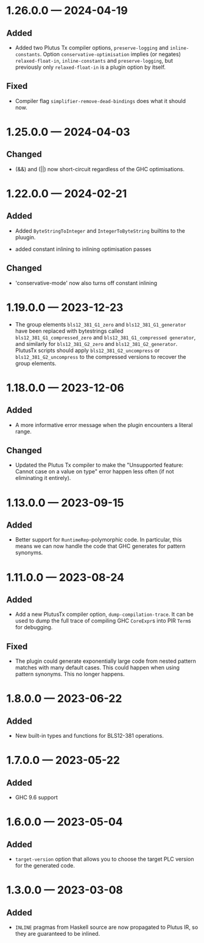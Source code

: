 
<a id='changelog-1.26.0.0'></a>
# 1.26.0.0 — 2024-04-19

## Added

- Added two Plutus Tx compiler options, `preserve-logging` and `inline-constants`.
  Option `conservative-optimisation` implies (or negates) `relaxed-float-in`,
  `inline-constants` and `preserve-logging`, but previously only `relaxed-float-in` is
  a plugin option by itself.

## Fixed

- Compiler flag `simplifier-remove-dead-bindings` does what it should now.

<a id='changelog-1.25.0.0'></a>
# 1.25.0.0 — 2024-04-03

## Changed

- (&&) and (||) now short-circuit regardless of the GHC optimisations.

<a id='changelog-1.22.0.0'></a>
# 1.22.0.0 — 2024-02-21

## Added

- Added `ByteStringToInteger` and `IntegerToByteString` builtins to the pluugin.

- added constant inlining to inlining optimisation passes

## Changed

- 'conservative-mode' now also turns off constant inlining

<a id='changelog-1.19.0.0'></a>
# 1.19.0.0 — 2023-12-23

- The group elements `bls12_381_G1_zero` and `bls12_381_G1_generator` have been replaced with bytestrings called `bls12_381_G1_compressed_zero` and `bls12_381_G1_compressed generator`, and similarly for `bls12_381_G2_zero` and `bls12_381_G2_generator`.  PlutusTx scripts should apply `bls12_381_G2_uncompress` or `bls12_381_G2_uncompress` to the compressed versions to recover the group elements.

<a id='changelog-1.18.0.0'></a>
# 1.18.0.0 — 2023-12-06

## Added

- A more informative error message when the plugin encounters a literal range.

## Changed

- Updated the Plutus Tx compiler to make the "Unsupported feature: Cannot case on a value on type"
  error happen less often (if not eliminating it entirely).

<a id='changelog-1.13.0.0'></a>
# 1.13.0.0 — 2023-09-15

## Added

- Better support for `RuntimeRep`-polymorphic code. In particular, this means we can
  now handle the code that GHC generates for pattern synonyms.

<a id='changelog-1.11.0.0'></a>
# 1.11.0.0 — 2023-08-24

## Added

- Add a new PlutusTx compiler option, `dump-compilation-trace`. It can be used to dump
  the full trace of compiling GHC `CoreExpr`s into PIR `Term`s for debugging.

## Fixed

- The plugin could generate exponentially large code from nested pattern matches with many default cases.
  This could happen when using pattern synonyms. This no longer happens.

<a id='changelog-1.8.0.0'></a>
# 1.8.0.0 — 2023-06-22

## Added

- New built-in types and functions for BLS12-381 operations.

<a id='changelog-1.7.0.0'></a>
# 1.7.0.0 — 2023-05-22

## Added

- GHC 9.6 support

<a id='changelog-1.6.0.0'></a>
# 1.6.0.0 — 2023-05-04

## Added

- `target-version` option that allows you to choose the target PLC version for the generated code.

<a id='changelog-1.3.0.0'></a>
# 1.3.0.0 — 2023-03-08

## Added

- `INLINE` pragmas from Haskell source are now propagated to Plutus IR, so they are guaranteed to be inlined.
